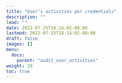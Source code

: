 ```yaml
---
title: "User’s activities per credentials"
description: ""
lead: ""
date: 2022-07-25T18:14:02-08:00
lastmod: 2022-07-25T18:14:02-08:00
draft: false
images: []
menu:
  docs:
    parent: "audit_user_activities"
weight: 20
toc: true
---
```

